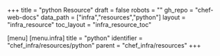 +++
title = "python Resource"
draft = false
robots = ""
gh_repo = "chef-web-docs"
data_path = ["infra","resources","python"]
layout = "infra_resource"
toc_layout = "infra_resource_toc"

[menu]
  [menu.infra]
    title = "python"
    identifier = "chef_infra/resources/python"
    parent = "chef_infra/resources"
+++

<!-- The contents of this page are automatically generated from the python.yaml file in the data directory. -->
<!-- To suggest a change, edit the https://github.com/chef/chef/blob/main/lib/chef/resource/python.rb file
      and submit a pull request to the https://github.com/chef/chef repository. -->
